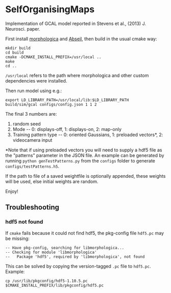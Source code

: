 # SelfOrganisingMaps

Implementation of GCAL model reported in Stevens et al., (2013) J. Neurosci. paper.

First install [morphologica](https://github.com/ABRG-Models/morphologica) and [Abseil](https://abseil.io/), then build in the usual cmake way:

```shell
mkdir build
cd build
cmake -DCMAKE_INSTALL_PREFIX=/usr/local ..
make
cd ..
```

`/usr/local` refers to the path where morphologica and other custom dependencies were installed.

Then run model using e.g.:

```shell
export LD_LIBRARY_PATH=/usr/local/lib:$LD_LIBRARY_PATH
build/sim/gcal configs/config.json 1 1 2
```

The final 3 numbers are:
1. random seed
2. Mode -- 0: displays-off, 1: displays-on, 2: map-only
3. Training pattern type -- 0: oriented Gaussians, 1: preloaded vectors*, 2: videocamera input

*Note that if using preloaded vectors you will need to supply a hdf5 file as the "patterns" parameter in the JSON file. An example can be generated by running `python genTestPatterns.py` from the `configs` folder to generate `configs/testPatterns.h5`.

If the path to file of a saved weightfile is optionally appended, these weights will be used, else initial weights are random.

Enjoy!

## Troubleshooting
### hdf5 not found
If `cmake` fails because it could not find hdf5, the pkg-config file `hdf5.pc` may be missing:

```
-- Have pkg-config, searching for libmorphologica...
-- Checking for module 'libmorphologica'
--   Package 'hdf5', required by 'libmorphologica', not found
```

This can be solved by copying the version-tagged `.pc` file to `hdf5.pc`. Example:

```shell
cp /usr/lib/pkgconfig/hdf5-1.10.5.pc $CMAKE_INSTALL_PREFIX/lib/pkgconfig/hdf5.pc
```
